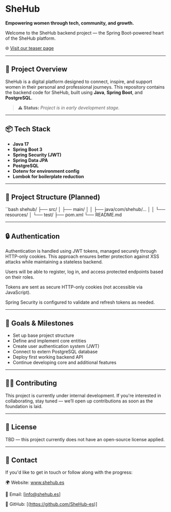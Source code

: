 # SheHub

**Empowering women through tech, community, and growth.**

Welcome to the SheHub backend project — the Spring Boot-powered heart of the SheHub platform.

🌐 [Visit our teaser page](http://www.shehub.es)

---

## 🚀 Project Overview

SheHub is a digital platform designed to connect, inspire, and support women in their personal and professional journeys. This repository contains the backend code for SheHub, built using **Java**, **Spring Boot**, and **PostgreSQL**.

> **⚠️ Status:** _Project is in early development stage._

---

## 📦 Tech Stack

- **Java 17**
- **Spring Boot 3**
- **Spring Security (JWT)**
- **Spring Data JPA**
- **PostgreSQL**
- **Dotenv for environment config**
- **Lombok for boilerplate reduction**

---

## 📁 Project Structure (Planned)

``bash
shehub/
├── src/
│   ├── main/
│   │   ├── java/com/shehub/...
│   │   └── resources/
│   └── test/
├── pom.xml
└── README.md

---

## 🔒 Authentication
Authentication is handled using JWT tokens, managed securely through HTTP-only cookies. This approach ensures better protection against XSS attacks while maintaining a stateless backend.

Users will be able to register, log in, and access protected endpoints based on their roles.

Tokens are sent as secure HTTP-only cookies (not accessible via JavaScript).

Spring Security is configured to validate and refresh tokens as needed.

---

## 📌 Goals & Milestones
- Set up base project structure
- Define and implement core entities
- Create user authentication system (JWT)
- Connect to extern PostgreSQL database
- Deploy first working backend API
- Continue developing core and additional features

---

## 🧑‍💻 Contributing
This project is currently under internal development. If you're interested in collaborating, stay tuned — we’ll open up contributions as soon as the foundation is laid.

---

## 📄 License
TBD — this project currently does not have an open-source license applied.

---

## 💌 Contact
If you'd like to get in touch or follow along with the progress:

🌍 Website: www.shehub.es

📧 Email: [info@shehub.es]

🐙 GitHub: [(https://github.com/SheHub-es)] 


